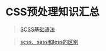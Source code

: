<!--
 * @Description: CSS预处理知识汇总
 * @Date: 2019-08-10 01:46:28
 * @LastEditors: phoebus
 * @LastEditTime: 2019-08-20 18:04:15
 -->
# CSS预处理知识汇总

> [SCSS基础语法](知识笔记/大前端/基础/CSS/CSS预处理语言/SCSS/SASS基础.md)

> [scss、sass和less的区别](知识笔记/大前端/基础/CSS/CSS预处理语言/scss、sass和less的区别.md)
